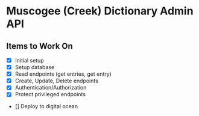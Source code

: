 # Muscogee (Creek) Dictionary Admin API

## Items to Work On

- [x] Initial setup
- [x] Setup database
- [x] Read endpoints (get entries, get entry)
- [x] Create, Update, Delete endpoints
- [x] Authentication/Authorization
- [x] Protect privileged endpoints
- [] Deploy to digital ocean
